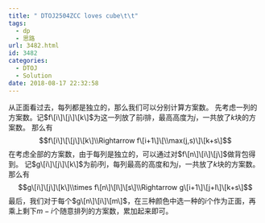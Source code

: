 ```yaml
---
title: " DTOJ2504ZCC loves cube\t\t"
tags:
  - dp
  - 思路
url: 3482.html
id: 3482
categories:
  - DTOJ
  - Solution
date: 2018-08-17 22:32:58
---
```


从正面看过去，每列都是独立的，那么我们可以分别计算方案数。 先考虑一列的方案数。记$f\[i\]\[j\]\[k\]$为这一列放了前$i$排，最高高度为$j$，一共放了$k$块的方案数。 那么有 $$f\[i\]\[\[j\]\[k\]\\Rightarrow f\[i+1\]\[\\max(j,s)\]\[k+s\]$$ 在考虑全部的方案数，由于每列是独立的，可以通过对$f\[n\]\[i\]\[j\]$做背包得到。 记$g\[i\]\[j\]\[k\]$为前$i$列，每列最高的高度和为$j$，一共放了$k$块的方案数。 那么有 $$g\[i\]\[j\]\[k\]\\times f\[n\]\[l\]\[s\]\\Rightarrow g\[i+1\]\[j+l\]\[k+s\]$$ 最后，我们对于每个$g\[n\]\[i\]\[m\]$，在三种颜色中选一种的$i$个作为正面，再乘上剩下$m-i$个随意排列的方案数，累加起来即可。